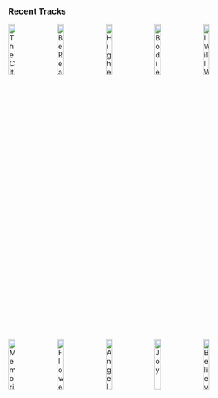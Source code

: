 ### Recent Tracks
[<img src='https://lastfm.freetls.fastly.net/i/u/300x300/2c89e43e8353d180bbdf282618ebc202.png' width='16%' height='16%' alt='The City (with Quinn XCII)'>](https://www.last.fm/music/louis%2bthe%2bchild/_/the%2bcity%2b%2528with%2bquinn%2bxcii%2529)&nbsp;&nbsp;&nbsp;&nbsp;[<img src='https://lastfm.freetls.fastly.net/i/u/300x300/73249491dcea620bf8d199553ccea26c.png' width='16%' height='16%' alt='Be Real'>](https://www.last.fm/music/rasmus%2bfaber/_/be%2breal)&nbsp;&nbsp;&nbsp;&nbsp;[<img src='https://lastfm.freetls.fastly.net/i/u/300x300/e89fbf67d3efc102d7b68d76503d87af.png' width='16%' height='16%' alt='Higher Love'>](https://www.last.fm/music/kygo/_/higher%2blove)&nbsp;&nbsp;&nbsp;&nbsp;[<img src='https://lastfm.freetls.fastly.net/i/u/300x300/581bb2db59028cd20bd5e5af60079a60.png' width='16%' height='16%' alt='Bodies'>](https://www.last.fm/music/wafia/_/bodies)&nbsp;&nbsp;&nbsp;&nbsp;[<img src='https://lastfm.freetls.fastly.net/i/u/300x300/d08ead1880d14e7b9437fdfe4e541f66.png' width='16%' height='16%' alt='I Will Wait'>](https://www.last.fm/music/mumford%2b%2526%2bsons/_/i%2bwill%2bwait)&nbsp;&nbsp;&nbsp;&nbsp;<br>[<img src='https://lastfm.freetls.fastly.net/i/u/300x300/8d5a82de4881fa8e068b18eb7bbfd30b.png' width='16%' height='16%' alt='Memories'>](https://www.last.fm/music/maroon%2b5/_/memories)&nbsp;&nbsp;&nbsp;&nbsp;[<img src='https://lastfm.freetls.fastly.net/i/u/300x300/d729c74038524c40b775b11d3a51855d.png' width='16%' height='16%' alt='Flowers in Your Hair'>](https://www.last.fm/music/the%2blumineers/_/flowers%2bin%2byour%2bhair)&nbsp;&nbsp;&nbsp;&nbsp;[<img src='https://lastfm.freetls.fastly.net/i/u/300x300/ea77f864eff0a4283fa30b8edade7ddb.png' width='16%' height='16%' alt='Angela'>](https://www.last.fm/music/the%2blumineers/_/angela)&nbsp;&nbsp;&nbsp;&nbsp;[<img src='https://lastfm.freetls.fastly.net/i/u/300x300/fcf3a005589f20a273cecd5c48d90c0b.png' width='16%' height='16%' alt='Joy'>](https://www.last.fm/music/bastille/_/joy)&nbsp;&nbsp;&nbsp;&nbsp;[<img src='https://lastfm.freetls.fastly.net/i/u/300x300/8c77e9f509c4dd3bca8d3ac6b5344ce5.png' width='16%' height='16%' alt='Believer'>](https://www.last.fm/music/imagine%2bdragons/_/believer)&nbsp;&nbsp;&nbsp;&nbsp;<br>